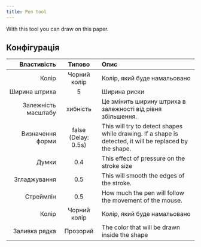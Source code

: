 ```yaml
---
title: Pen tool
---
```


With this tool you can draw on this paper.

## Конфігурація

|         Властивість |                                 Типово                                 | Опис                                                                                                                                    |
| ------------------: | :--------------------------------------------------------------------: | :-------------------------------------------------------------------------------------------------------------------------------------- |
|               Колір |                              Чорний колір                              | Колір, який буде намальовано                                                                                                            |
|       Ширина штриха |                                    5                                   | Ширина риски                                                                                                                            |
| Залежність масштабу |                                хибність                                | Це змінить ширину штриха в залежності від рівня збільшення.                                                             |
|    Визначення форми | false (Delay: 0.5s) | This will try to detect shapes while drawing. If a shape is detected, it will be replaced by the shape. |
|               Думки |                           0.4                          | This effect of pressure on the stroke size                                                                                              |
|        Згладжування |                           0.5                          | This will smooth the edges of the stroke.                                                                               |
|           Стреймлін |                           0.5                          | How much the pen will follow the movement of the mouse.                                                                 |
|               Колір |                              Чорний колір                              | Колір, який буде намальовано                                                                                                            |
|       Заливка рядка |                                Прозорий                                | The color that will be drawn inside the shape                                                                                           |
